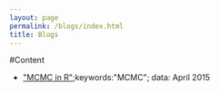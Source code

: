 ```yaml
---
layout: page
permalink: /blogs/index.html
title: Blogs
---
```

#Content

- ["MCMC in R"];keywords:"MCMC"; data: April 2015


["MCMC in R"]: http://Jiafengliu.me/blogs/2015-04-01-MCMC.html